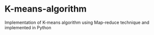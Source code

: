 # K-means-algorithm
Implementation of K-means algorithm using Map-reduce technique and implemented in Python

